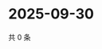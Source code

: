 # 2025-09-30

共 0 条

<!-- BEGIN ZHIHUVIDEO -->
<!-- 最后更新时间 Tue Sep 30 2025 07:10:30 GMT+0800 (China Standard Time) -->

<!-- END ZHIHUVIDEO -->
